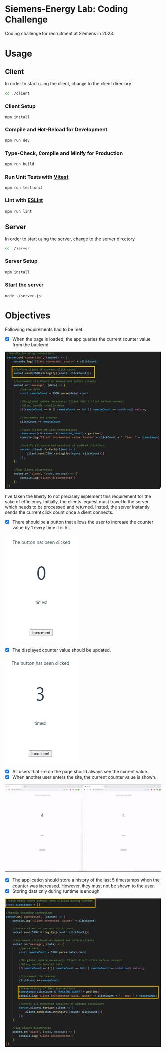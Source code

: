 # Siemens-Energy Lab: Coding Challenge

Coding challenge for recruitment at Siemens in 2023.

# Usage

## Client
In order to start using the client, change to the client directory
```sh
cd ./client
```
### Client Setup

```sh
npm install
```

### Compile and Hot-Reload for Development

```sh
npm run dev
```

### Type-Check, Compile and Minify for Production

```sh
npm run build
```

### Run Unit Tests with [Vitest](https://vitest.dev/)

```sh
npm run test:unit
```

### Lint with [ESLint](https://eslint.org/)

```sh
npm run lint
```

## Server
In order to start using the server, change to the server directory
```sh
cd ./server
```

### Server Setup

```sh
npm install
```

### Start the server

```sh
node ./server.js
```

# Objectives
Following requirements had to be met:

- [x] When the page is loaded, the app queries the current counter value from the backend.

![Requirement1](./Documentation/App%20queries%20value.png)

I've taken the liberty to not precisely implement this requirement for the sake of efficiency. Initially, the clients request must travel to the server, which needs to be processed and returned. Insted, the server instantly sends the current click count once a client connects.

- [x] There should be a button that allows the user to increase the counter value by 1 every time it is hit.

![Requirement2](./Documentation/button_0.png)

- [x] The displayed counter value should be updated.

![Requirement3](./Documentation/button_3.png)

- [x] All users that are on the page should always see the current value.
- [x] When another user enters the site, the current counter value is shown.

![Requirements4&5 (Only visible on GuitHub)](./Documentation/synchronised_values.gif)

- [x] The application should store a history of the last 5 timestamps when the counter was increased. However, they must not be shown to the user.
- [x] Storing data only during runtime is enough.

![Requirements6&7](./Documentation/timestamp_tracking.png)
